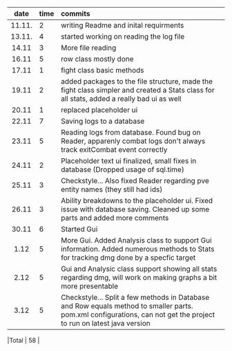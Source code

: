 | date | time | commits  |
| :----:|:-----| :-----|
| 11.11. | 2    | writing Readme and inital requirments|
| 13.11. | 4    | started working on reading the log file|
| 14.11  | 3    | More file reading|
| 16.11 | 5 | row class mostly done |
| 17.11 | 1 | fight class basic methods |
| 19.11 | 2 | added packages to the file structure, made the fight class simpler and created a Stats class for all stats, added a really bad ui as well |
| 20.11 | 1 | replaced placeholder ui |
| 22.11 | 7 | Saving logs to a database |
| 23.11 | 5 | Reading logs from database. Found bug on Reader, apparenly combat logs don't always track exitCombat event correctly |
| 24.11 | 2 | Placeholder text ui finalized, small fixes in database (Dropped usage of sql.time) |
| 25.11 | 3 | Checkstyle... Also fixed Reader regarding pve entity names (they still had ids) |
| 26.11 | 3 | Ability breakdowns to the placeholder ui. Fixed issue with database saving. Cleaned up some parts and added more comments |
| 30.11 | 6 | Started Gui |
| 1.12 | 5 | More Gui. Added Analysis class to support Gui information. Added numerous methods to Stats for tracking dmg done by a specfic target |
| 2.12 | 5 | Gui and Analysic class support showing all stats regarding dmg, will work on making graphs a bit more presentable |
| 3.12 | 5 | Checkstyle... Split a few methods in Database and Row equals method to smaller parts. pom.xml configurations, can not get the project to run on latest java version |


|Total | 58 |
